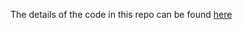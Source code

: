The details of the code in this repo can be found [here](https://anthonynolandub.wordpress.com/2021/05/20/flu-data-from-the-who/)
